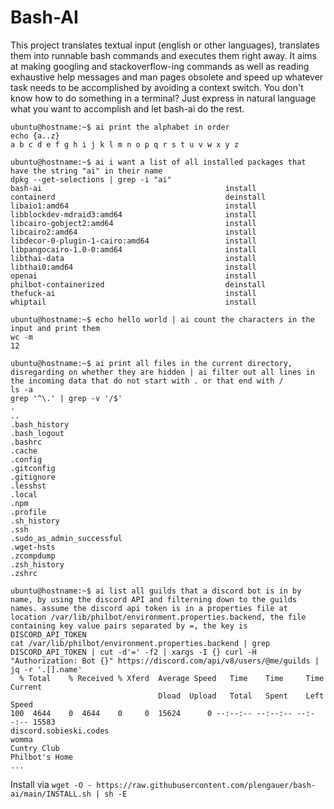 # Bash-AI

This project translates textual input (english or other languages), translates them into runnable bash commands and executes them right away. It aims at making googling and stackoverflow-ing commands as well as reading exhaustive help messages and man pages obsolete and speed up whatever task needs to be accomplished by avoiding a context switch. You don't know how to do something in a terminal? Just express in natural language what you want to accomplish and let bash-ai do the rest.

```
ubuntu@hostname:~$ ai print the alphabet in order
echo {a..z}
a b c d e f g h i j k l m n o p q r s t u v w x y z
```

```
ubuntu@hostname:~$ ai i want a list of all installed packages that have the string "ai" in their name
dpkg --get-selections | grep -i "ai"
bash-ai                                         install
containerd                                      deinstall
libaio1:amd64                                   install
libblockdev-mdraid3:amd64                       install
libcairo-gobject2:amd64                         install
libcairo2:amd64                                 install
libdecor-0-plugin-1-cairo:amd64                 install
libpangocairo-1.0-0:amd64                       install
libthai-data                                    install
libthai0:amd64                                  install
openai                                          install
philbot-containerized                           deinstall
thefuck-ai                                      install
whiptail                                        install
```

```
ubuntu@hostname:~$ echo hello world | ai count the characters in the input and print them
wc -m
12
```

```
ubuntu@hostname:~$ ai print all files in the current directory, disregarding on whether they are hidden | ai filter out all lines in the incoming data that do not start with . or that end with /
ls -a
grep '^\.' | grep -v '/$'
.
..
.bash_history
.bash_logout
.bashrc
.cache
.config
.gitconfig
.gitignore
.lesshst
.local
.npm
.profile
.sh_history
.ssh
.sudo_as_admin_successful
.wget-hsts
.zcompdump
.zsh_history
.zshrc
```

```
ubuntu@hostname:~$ ai list all guilds that a discord bot is in by name, by using the discord API and filterning down to the guilds names. assume the discord api token is in a properties file at location /var/lib/philbot/environment.properties.backend, the file containing key value pairs separated by =, the key is DISCORD_API_TOKEN
cat /var/lib/philbot/environment.properties.backend | grep DISCORD_API_TOKEN | cut -d'=' -f2 | xargs -I {} curl -H "Authorization: Bot {}" https://discord.com/api/v8/users/@me/guilds | jq -r '.[].name'
  % Total    % Received % Xferd  Average Speed   Time    Time     Time  Current
                                 Dload  Upload   Total   Spent    Left  Speed
100  4644    0  4644    0     0  15624      0 --:--:-- --:--:-- --:--:-- 15583
discord.sobieski.codes
womma
Cuntry Club
Philbot's Home
...
```

Install via `wget -O - https://raw.githubusercontent.com/plengauer/bash-ai/main/INSTALL.sh | sh -E`
